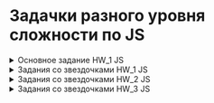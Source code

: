 # Задачки разного уровня сложности по JS
<details>
  <summary>Основное задание HW_1 JS</summary>

 1. Создать переменную “item_1”
 2. Присвоить переменной item_1 цифру 5.
 3. Вывести в консоль item_1.
 4. Создать переменную “item_2”
 5. Присвоить переменной item_2 цифру 3.
 6. Вывести в консоль item_2.
 7. Создать переменную “item_3”
 8. Присвоить переменной item_3 сложение item_1 и item_2.
 9. Вывести в консоль item_3.
 10. Создать переменную “item_4”
 11. Присвоить переменной item_4 строку “Yolochka”
 12. Вывести в консоль item_4.
 13. Вывести в консоль сложение item_3 и item_4.
 14. Вывести в консоль умножение item_3 и item_4.
 15. Создать переменную “item_5”
 16. Присвоить переменной item_5 переменную item_3
 17. Создать переменную item_6.
 18. Создать переменную item_6_type
 19. Присвоить переменной item_6 значение 15
 20. Присвоить переменной item_6_type тип переменной item_6
 21. Вывести в консоль тип данных item_6 в виде ——  “item_6 == ”  item_6,  “item_6_type == ”  item_6_type ——  
 22. Создать переменную item_7 и в ней преобразовать item_6 в String.
 23. Создать переменную item_7_type
 24. Присвоить переменной item_7_type тип переменной item_7
 25. Вывести в консоль тип данных item_7 в виде ——  “item_7 == ”  item_7,  “item_7_type == ”  item_7_type ——  
 26. Создать переменную “age_1” и присвоить ей значение 10
 27. Создать переменную “age_2” и присвоить ей значение 18
 28. Создать переменную “age_3” и присвоить ей значение 60
 29. Создать if в котором будите проверять значение переменной age_1
 30. Если age_1 < age_2, вывести в консоль “You don’t have access cause your age is ” + age_1 + “ It’s less then ”
 31. Если age_1 >=  age_2 и age_1 <  age_3, вывести в консоль “Welcome  !”
 32. Если age_1  > age_3, вывести в консоль “Keep calm and look Culture channel”.
 33. Иначе выводите “Technical work”.
  
</details>
<details>
  <summary>Задания со звездочками HW_1 JS</summary>  

  **HW_1_1.js:**
>Преобразовать написанный код в 26-33 пунктах в функцию, принимающую на вход возраст.
Пример: const checkAge = function(age) {
Ваши преобразования
}
Вывести в консоль результат работы функции с возрастами 17, 18, 61

**HW_1_2.js:**
>Преобразовать задание 1* таким образом, чтобы первым делом в функции проверялся тип данных. И если он не Number - кидалась ошибка.

**HW_1_3.js:**
>Преобразовать 2* таким образом, чтобы значение '2' (строка в которой лежит ТОЛЬКО ЦИФРА) пропускалось, преобразовываясь в number

**HW_1_4.js:**
>Преобразовать задание 3* таким образом, чтобы возраст вводится используя функцию prompt в привязанной верстке
  </details>
  
<details>
  <summary>Задания со звездочками HW_2 JS</summary>  

  **HW_2_1.js:**
> 1 Написать скриптик, который сосчитает и выведет результат от возведения 2 в степень 10, начиная со степени 1

>  1* Преобразовать 1 задачу в функцию, принимающую на вход степень, в которую будет возводиться число 2

**HW_2_2.js:**
> 2 Написать скрипт, который выведет 5 строк в консоль таким образом, чтобы в первой строчке выводилось :), во второй :):) и так далее
Пример в консоли:
:)
:):)
:):):)
:):):):)
:):):):):)

> 2* Преобразовать 2 задачу в функцию, принимающую на вход строку, которая и будет выводиться в консоль (как в условии смайлик), а также количество строк для вывода 
e.g. function printSmile(stroka, numberOfRows)

**HW_2_3.js:**
> 3** Написать функцию, которая принимает на вход слово. Задача функции посчитать и вывести в консоль, сколько в слове гласных, и сколько согласных букв.
e.g. function getWordStructure(word)
В консоли: 
Слово (word) состоит из  (число) гласных и (число) согласных букв. Проверки: 'case', 'Case', 'Check-list'

**HW_2_4.js:**
> 4** Написать функцию, которая проверяет, является ли слово палиндромом
e.g. function isPalindrom(word)
Проверки: 'abba', 'Abba'
  </details>  

<details>
  <summary>Задания со звездочками HW_3 JS</summary>

**1) task_1.js:**

>Написать функцию, которая найдет и выведет в консоль юзеров, зарегистрированных 09.10.2021 и 10.10.2021). Массив в task1.txt

**2) task_2.js**

>Откройте в VSCode task2.json файл. Скопируйте из него JSONку, вставьте в свой код (присвоив в переменную).

>Дан массив объектов. Каждый объект является идентификационной карточкой человека. Нам нужно хранить только уникальные значения в этом массиве. Реализуйте функцию, которая будет выполнять эту работу.
>Реализуйте считывание из JSONки из файла task2.json с помощью, например, модуля fs. для дальнейшего использования в функции, описанной в задании

**3) task_3.js:**
>В файле task3.txt найдете структуру компании и задания, необходимые выполнить.
  <details>
  <summary>Задание для третьего таска</summary>
1. Вывести все предприятия и их отделы. Рядом указать количество сотрудников. Для предприятия посчитать сумму всех сотрудников во всех отделах.

``` 
Пример:

Предприятие 1 (45 сотрудников)
- Отдел тестирования (10 сотрудников)
- Отдел маркетинга (20 сотрудников)
- Администрация (15 человек)
Предприятие 2 (75 сотрудников)
- Отдел разработки (50 сотрудников)
- Отдел маркетинга (20 сотрудников)
- Отдел охраны труда (5 сотрудников)
Предприятие 3 (нет сотрудников)
- Отдел аналитики (нет сотрудников) 
```
2. Написать функцию, которая будет принимать 1 аргумент (id отдела или название отдела и возвращать название предприятия, к которому относится).
```
Пример:
getEnterpriseName(4) // Предприятие 1
getEnterpriseName("Отдел маркетинга") // Предприятие 2
```
3. Написать функцию, которая будет добавлять предприятие. В качестве аргумента принимает название предприятия
```
Пример:
addEnterprise("Название нового предприятия")
```
4. Написать функцию, которая будет добавлять отдел в предприятие. В качестве аргумента принимает id предприятия, в которое будет добавлен отдел и название отдела.
```
Пример:
addDepartment(1, "Название нового отдела")
```
5. Написать функцию для редактирования названия предприятия. Принимает в качестве аргумента id предприятия и новое имя предприятия.
```
Пример:
editEnterprise(1, "Новое название предприятия")
```

6. Написать функцию для редактирования названия отдела. Принимает в качестве аргумента id отдела и новое имя отдела.
```
Пример:
editDepartment(7, "Новое название отдела")
```

7. Написать функцию для удаления предприятия. В качестве аргумента принимает id предприятия.
```
Пример:
deleteEnterprise(1)
```

8. Написать функцию для удаления отдела. В качестве аргумента принимает id отдела. Удалить отдел можно только, если в нем нет сотрудников.
```
Пример:
deleteDepartment(3)
```

9. Написать функцию для переноса сотрудников между отделами одного предприятия. В качестве аргумента принимает два значения: id отдела, из которого будут переноситься сотрудники и id отдела, в который будут переноситься сотрудники).
```
Пример:
moveEmployees(2, 3)
```
</details> 
</details> 

